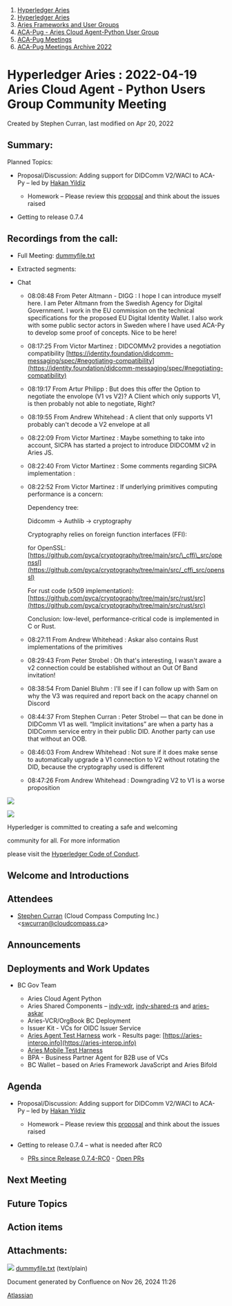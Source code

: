 1. [Hyperledger Aries](index.html)
2. [Hyperledger Aries](Hyperledger-Aries_18481154.html)
3. [Aries Frameworks and User Groups](Aries-Frameworks-and-User-Groups_18481290.html)
4. [ACA-Pug - Aries Cloud Agent-Python User Group](ACA-Pug---Aries-Cloud-Agent-Python-User-Group_18484248.html)
5. [ACA-Pug Meetings](ACA-Pug-Meetings_18484272.html)
6. [ACA-Pug Meetings Archive 2022](ACA-Pug-Meetings-Archive-2022_18515844.html)

# Hyperledger Aries : 2022-04-19 Aries Cloud Agent - Python Users Group Community Meeting

Created by Stephen Curran, last modified on Apr 20, 2022

## Summary:

Planned Topics:

- Proposal/Discussion: Adding support for DIDComm V2/WACI to ACA-Py – led by [Hakan Yildiz](https://lf-hyperledger.atlassian.net/wiki/people/5eccf9bc7d0c250c2356b63d?ref=confluence)
  
  - Homework – Please review this [proposal](https://docs.google.com/document/d/1piGZ-0FW9DWEFRetviV1Vjxv7DDkIFQDWUs38VGqZ-Y/edit?usp=sharing) and think about the issues raised
- Getting to release 0.7.4

## Recordings from the call:

- Full Meeting: [dummyfile.txt](#)
- Extracted segments:
- Chat
  
  - 08:08:48 From Peter Altmann - DIGG : I hope I can introduce myself here. I am Peter Altmann from the Swedish Agency for Digital Government. I work in the EU commission on the technical specifications for the proposed EU Digital Identity Wallet. I also work with some public sector actors in Sweden where I have used ACA-Py to develop some proof of concepts. Nice to be here!
  - 08:17:25 From Victor Martinez : DIDCOMMv2 provides a negotiation compatibility [https://identity.foundation/didcomm-messaging/spec/#negotiating-compatibility](https://identity.foundation/didcomm-messaging/spec/#negotiating-compatibility)
  - 08:19:17 From Artur Philipp : But does this offer the Option to negotiate the envolope (V1 vs V2)? A Client which only supports V1, is then probably not able to negotiate, Right?
  - 08:19:55 From Andrew Whitehead : A client that only supports V1 probably can't decode a V2 envelope at all
  - 08:22:09 From Victor Martinez : Maybe something to take into account, SICPA has started a project to introduce DIDCOMM v2 in Aries JS.
  - 08:22:40 From Victor Martinez : Some comments regarding SICPA implementation :
  - 08:22:52 From Victor Martinez : If underlying primitives computing performance is a concern:
    
    Dependency tree:
    
    Didcomm -&gt; Authlib -&gt; cryptography
    
    Cryptography relies on foreign function interfaces (FFI):
    
    for OpenSSL: [https://github.com/pyca/cryptography/tree/main/src/\_cffi\_src/openssl](https://github.com/pyca/cryptography/tree/main/src/_cffi_src/openssl)
    
    For rust code (x509 implementation): [https://github.com/pyca/cryptography/tree/main/src/rust/src](https://github.com/pyca/cryptography/tree/main/src/rust/src)
    
    Conclusion: low-level, performance-critical code is implemented in C or Rust.
  - 08:27:11 From Andrew Whitehead : Askar also contains Rust implementations of the primitives
  - 08:29:43 From Peter Strobel : Oh that's interesting, I wasn't aware a v2 connection could be established without an Out Of Band invitation!
  - 08:38:54 From Daniel Bluhm : I'll see if I can follow up with Sam on why the V3 was required and report back on the acapy channel on Discord
  - 08:44:37 From Stephen Curran : Peter Strobel — that can be done in DIDComm V1 as well. “Implicit invitations” are when a party has a DIDComm service entry in their public DID. Another party can use that without an OOB.
  - 08:46:03 From Andrew Whitehead : Not sure if it does make sense to automatically upgrade a V1 connection to V2 without rotating the DID, because the cryptography used is different
  - 08:47:26 From Andrew Whitehead : Downgrading V2 to V1 is a worse proposition

![](https://wiki.hyperledger.org/download/attachments/29034696/Antitrustnotice.png?version=1&modificationDate=1581695654000&api=v2)

![](https://wiki.hyperledger.org/download/attachments/2392771/welcome.png?version=2&modificationDate=1572450107000&api=v2)

Hyperledger is committed to creating a safe and welcoming

community for all. For more information

please visit the [Hyperledger Code of Conduct](https://lf-hyperledger.atlassian.net/wiki/display/HYP/Hyperledger+Code+of+Conduct).

## Welcome and Introductions

## Attendees

- [Stephen Curran](https://lf-hyperledger.atlassian.net/wiki/people/557058:d676f135-ecd6-465b-b7eb-f87976bf4569?ref=confluence) (Cloud Compass Computing Inc.) &lt;swcurran@cloudcompass.ca&gt;

## Announcements

## Deployments and Work Updates

- BC Gov Team
  
  - Aries Cloud Agent Python
  - Aries Shared Components – [indy-vdr](https://github.com/hyperledger/indy-vdr), [indy-shared-rs](https://github.com/hyperledger/indy-shared-rs) and [aries-askar](https://github.com/hyperledger/aries-askar)
  - Aries-VCR/OrgBook BC Deployment
  - Issuer Kit - VCs for OIDC Issuer Service
  - [Aries Agent Test Harness](https://github.com/bcgov/aries-agent-test-harness) work - Results page: [https://aries-interop.info](https://aries-interop.info)
  - [Aries Mobile Test Harness](https://github.com/hyperledger/aries-mobile-test-harness)
  - BPA - Business Partner Agent for B2B use of VCs
  - BC Wallet – based on Aries Framework JavaScript and Aries Bifold

## Agenda

- Proposal/Discussion: Adding support for DIDComm V2/WACI to ACA-Py – led by [Hakan Yildiz](https://lf-hyperledger.atlassian.net/wiki/people/5eccf9bc7d0c250c2356b63d?ref=confluence)
  
  - Homework – Please review this [proposal](https://docs.google.com/document/d/1piGZ-0FW9DWEFRetviV1Vjxv7DDkIFQDWUs38VGqZ-Y/edit?usp=sharing) and think about the issues raised
- Getting to release 0.7.4 – what is needed after RC0
  
  - [PRs since Release 0.7.4-RC0](https://github.com/hyperledger/aries-cloudagent-python/pulls?q=is%3Apr%20is%3Amerged%20sort%3Aupdated%20merged%3A%3E2022-04-07) - [Open PRs](https://github.com/hyperledger/aries-cloudagent-python/pulls)

## Next Meeting

## Future Topics

## Action items

## Attachments:

![](images/icons/bullet_blue.gif) [dummyfile.txt](attachments/18496176/18516185.txt) (text/plain)

Document generated by Confluence on Nov 26, 2024 11:26

[Atlassian](http://www.atlassian.com/)
